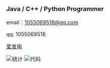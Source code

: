 ### Java / C++ / Python Programmer

email：1055069518@qq.com

qq: 1055069518

[爱发电](https://afdian.com/a/mikumifa)

![统计](https://github-readme-stats.vercel.app/api?username=mikumifa&show_icons=true)
![代码](https://github-readme-stats.vercel.app/api/top-langs?username=mikumifa&show_icons=true&hide=javascript,html)
